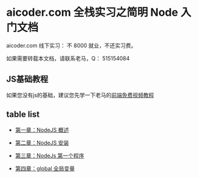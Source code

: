 # aicoder.com 全栈实习之简明 Node 入门文档

aicoder.com 线下实习： 不 8000 就业，不还实习费。

如果需要转载本文档，请联系老马，Q： 515154084

## JS基础教程

如果您没有js的基础，建议您先学一下老马的[前端免费视频教程](https://qtxh.ke.qq.com)

## table list

* [第一章：NodeJS 概述](./mds/01node.md)

* [第二章：NodeJS 安装](./mds/02install.md)

* [第三章：NodeJs 第一个程序](./mds/03helloworld.md)

* [第四章：global 全局变量](./mds/04global.md)


